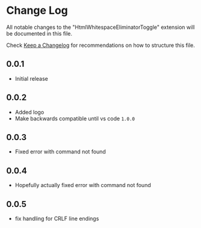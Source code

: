 # Change Log
All notable changes to the "HtmlWhitespaceEliminatorToggle" extension will be documented in this file.

Check [Keep a Changelog](http://keepachangelog.com/) for recommendations on how to structure this file.

## 0.0.1
- Initial release

## 0.0.2
- Added logo
- Make backwards compatible until vs code `1.0.0`

## 0.0.3
- Fixed error with command not found

## 0.0.4
- Hopefully actually fixed error with command not found

## 0.0.5
- fix handling for CRLF line endings